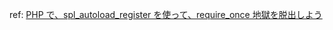 ref:
[PHP で、spl_autoload_register を使って、require_once 地獄を脱出しよう](http://qiita.com/misogi@github/items/8d02f2eac9a91b4e6215)